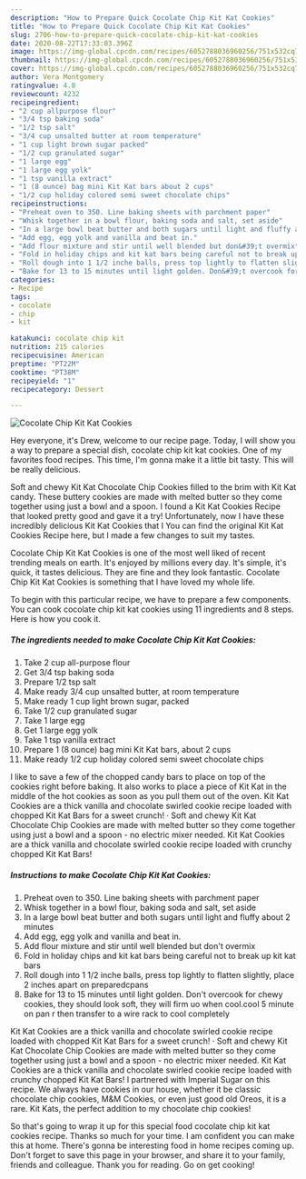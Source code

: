 ```yaml
---
description: "How to Prepare Quick Cocolate Chip Kit Kat Cookies"
title: "How to Prepare Quick Cocolate Chip Kit Kat Cookies"
slug: 2706-how-to-prepare-quick-cocolate-chip-kit-kat-cookies
date: 2020-08-22T17:33:03.396Z
image: https://img-global.cpcdn.com/recipes/6052788036960256/751x532cq70/cocolate-chip-kit-kat-cookies-recipe-main-photo.jpg
thumbnail: https://img-global.cpcdn.com/recipes/6052788036960256/751x532cq70/cocolate-chip-kit-kat-cookies-recipe-main-photo.jpg
cover: https://img-global.cpcdn.com/recipes/6052788036960256/751x532cq70/cocolate-chip-kit-kat-cookies-recipe-main-photo.jpg
author: Vera Montgomery
ratingvalue: 4.8
reviewcount: 4232
recipeingredient:
- "2 cup allpurpose flour"
- "3/4 tsp baking soda"
- "1/2 tsp salt"
- "3/4 cup unsalted butter at room temperature"
- "1 cup light brown sugar packed"
- "1/2 cup granulated sugar"
- "1 large egg"
- "1 large egg yolk"
- "1 tsp vanilla extract"
- "1 (8 ounce) bag mini Kit Kat bars about 2 cups"
- "1/2 cup holiday colored semi sweet chocolate chips"
recipeinstructions:
- "Preheat oven to 350. Line baking sheets with parchment paper"
- "Whisk together in a bowl flour, baking soda and salt, set aside"
- "In a large bowl beat butter and both sugars until light and fluffy about 2 minutes"
- "Add egg, egg yolk and vanilla and beat in."
- "Add flour mixture and stir until well blended but don&#39;t overmix"
- "Fold in holiday chips and kit kat bars being careful not to break up kit kat bars"
- "Roll dough into 1 1/2 inche balls, press top lightly to flatten slightly, place 2 inches apart on preparedcpans"
- "Bake for 13 to 15 minutes until light golden. Don&#39;t overcook for chewy cookies, they should look soft, they will firm uo when cool.cool 5 minute on pan r then transfer to a wire rack to cool completely"
categories:
- Recipe
tags:
- cocolate
- chip
- kit

katakunci: cocolate chip kit 
nutrition: 215 calories
recipecuisine: American
preptime: "PT22M"
cooktime: "PT38M"
recipeyield: "1"
recipecategory: Dessert

---
```



![Cocolate Chip Kit Kat Cookies](https://img-global.cpcdn.com/recipes/6052788036960256/751x532cq70/cocolate-chip-kit-kat-cookies-recipe-main-photo.jpg)

Hey everyone, it's Drew, welcome to our recipe page. Today, I will show you a way to prepare a special dish, cocolate chip kit kat cookies. One of my favorites food recipes. This time, I'm gonna make it a little bit tasty. This will be really delicious.

Soft and chewy Kit Kat Chocolate Chip Cookies filled to the brim with Kit Kat candy. These buttery cookies are made with melted butter so they come together using just a bowl and a spoon. I found a Kit Kat Cookies Recipe that looked pretty good and gave it a try! Unfortunately, now I have these incredibly delicious Kit Kat Cookies that I You can find the original Kit Kat Cookies Recipe here, but I made a few changes to suit my tastes.

Cocolate Chip Kit Kat Cookies is one of the most well liked of recent trending meals on earth. It's enjoyed by millions every day. It's simple, it's quick, it tastes delicious. They are fine and they look fantastic. Cocolate Chip Kit Kat Cookies is something that I have loved my whole life.


To begin with this particular recipe, we have to prepare a few components. You can cook cocolate chip kit kat cookies using 11 ingredients and 8 steps. Here is how you cook it.

<!--inarticleads1-->

##### The ingredients needed to make Cocolate Chip Kit Kat Cookies:

1. Take 2 cup all-purpose flour
1. Get 3/4 tsp baking soda
1. Prepare 1/2 tsp salt
1. Make ready 3/4 cup unsalted butter, at room temperature
1. Make ready 1 cup light brown sugar, packed
1. Take 1/2 cup granulated sugar
1. Take 1 large egg
1. Get 1 large egg yolk
1. Take 1 tsp vanilla extract
1. Prepare 1 (8 ounce) bag mini Kit Kat bars, about 2 cups
1. Make ready 1/2 cup holiday colored semi sweet chocolate chips


I like to save a few of the chopped candy bars to place on top of the cookies right before baking. It also works to place a piece of Kit Kat in the middle of the hot cookies as soon as you pull them out of the oven. Kit Kat Cookies are a thick vanilla and chocolate swirled cookie recipe loaded with chopped Kit Kat Bars for a sweet crunch! · Soft and chewy Kit Kat Chocolate Chip Cookies are made with melted butter so they come together using just a bowl and a spoon - no electric mixer needed. Kit Kat Cookies are a thick vanilla and chocolate swirled cookie recipe loaded with crunchy chopped Kit Kat Bars! 

<!--inarticleads2-->

##### Instructions to make Cocolate Chip Kit Kat Cookies:

1. Preheat oven to 350. Line baking sheets with parchment paper
1. Whisk together in a bowl flour, baking soda and salt, set aside
1. In a large bowl beat butter and both sugars until light and fluffy about 2 minutes
1. Add egg, egg yolk and vanilla and beat in.
1. Add flour mixture and stir until well blended but don&#39;t overmix
1. Fold in holiday chips and kit kat bars being careful not to break up kit kat bars
1. Roll dough into 1 1/2 inche balls, press top lightly to flatten slightly, place 2 inches apart on preparedcpans
1. Bake for 13 to 15 minutes until light golden. Don&#39;t overcook for chewy cookies, they should look soft, they will firm uo when cool.cool 5 minute on pan r then transfer to a wire rack to cool completely


Kit Kat Cookies are a thick vanilla and chocolate swirled cookie recipe loaded with chopped Kit Kat Bars for a sweet crunch! · Soft and chewy Kit Kat Chocolate Chip Cookies are made with melted butter so they come together using just a bowl and a spoon - no electric mixer needed. Kit Kat Cookies are a thick vanilla and chocolate swirled cookie recipe loaded with crunchy chopped Kit Kat Bars! I partnered with Imperial Sugar on this recipe. We always have cookies in our house, whether it be classic chocolate chip cookies, M&amp;M Cookies, or even just good old Oreos, it is a rare. Kit Kats, the perfect addition to my chocolate chip cookies! 

So that's going to wrap it up for this special food cocolate chip kit kat cookies recipe. Thanks so much for your time. I am confident you can make this at home. There's gonna be interesting food in home recipes coming up. Don't forget to save this page in your browser, and share it to your family, friends and colleague. Thank you for reading. Go on get cooking!
